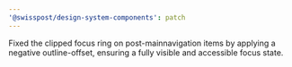 ```yaml
---
'@swisspost/design-system-components': patch
---
```


Fixed the clipped focus ring on post-mainnavigation items by applying a negative outline-offset, ensuring a fully visible and accessible focus state.
